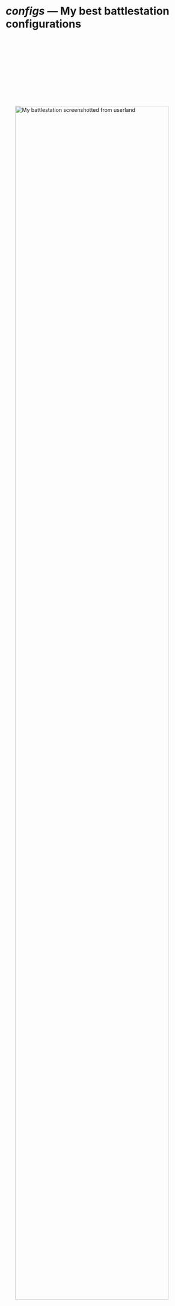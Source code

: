# *configs* &mdash; My best battlestation configurations

<a href="https://i.imgur.com/Wo74HQl.png" target="_blank">
<img src="https://i.imgur.com/Wo74HQl.png" alt="My battlestation screenshotted
from userland" style="display: block; width: 90%; margin: 5vh auto;">
</a>

## Screenshot description
The screenshot is my battlestation screnshotted from userland (not from the
screen) using `screenfetch -s`. The operating supervisor is Gentoo, configured
from scratch, running on a native system (not under any kind of hypervisor).

The following are the windows I have running and what they are doing (top-down,
left-right order):

- *xdvik* (app-text/xdvik) &mdash; showing a large facetious message.
  :p
- *vim* (app-editors/vim) &mdash; editing an Nroff source file for the
  facetious message.
- *htop* (sys-process/htop) &mdash; showing how selfish Firefox can be.
- *glxgears* (x11-apps/mesa-progs) &mdash; Hmm&hellip; I don't know what it's
  showing&hellip; Do you? ;p
- *ranger* (app-misc/ranger) &mdash; browsing some files pertaining to PARI/GP's
  compilation process
- *screenfetch* (app-misc/screenfetch) &mdash; Captures the screen at the
  instance *you* can see now.

A few subtleties include:

- [The wallpaper in the
  background](https://vsco.co/katt64/media/59e8cd0855f6ec424cf50516). It's about
  a trivial problem, really. :p
- The VPN provider I'm using provides me with IPv6!!! <3
- I'm running this battlestation on one laptop connected to an external
  keyboard, wireless mouse, HDMI monitor, and occasionally an external floppy
  disk drive to retrieve legacy data. :3

## This!
This repository intends to openly and freely share with the public domain (you
and everyone) an idea of a *minimal, but very useful* configuration that I'm
using everyday on my setup (c.f. previous section), and also give me a nice
repository to store my configuration files that I've worked my blood and sweat
on **literally**!

All my configuration files are curated from the rootfs `/`, because it has been
found that `/etc/` contains quite a few interesting configurations I've made.
Thus, user configurations start in `configs://home/katt/`, where `configs://`
denotes the rootfs of this repository. Files that could be a concern for my
security have not been included. You may use the `tree` (app-text/tree) utility
to visualize the directory hierarchy.

So, there you go. Browse away, it's here for ya. You may modify it to fit your
needs.

## Any strings attached?
*Long answer short: no. Are you human, though?*

I don't assume any rights on any of my configuration work present in this
repository. However, if any files in here are protected by someone else's
copyright (this happens with software written by other people), then that
entity's copyright rules apply, but I just won't mention it because I don't know
much about laws 'n shit. (I'm a rebel!) :p

So, You can use my configuration files however you want. It's literally just
free, not strings attached, but just be mindful of other people's
already-imposed copyright that we might not know about. You **need not** credit
me when using my configurations from here, but if you want to, of course, you
can! :) Just don't let creditting work bother you; life is too short to be
bothered by other people's shit.

Oh, one slight caveat I'd like to point out is that, I really urge that you be
mindful and very polite when commenting or reporting "issues" in my
configurations. Don't roast, troll, negatively criticize me, or hurt my
feelings; that's happened before and it's just not cool. If you have "issues"
with my configurations, it means you have issues with my preferences; my
preferences are mine, and if it bothers you, it's your problem! Right? Let's be
honest about that. So, just &hellip; **be human, be nice**.

Of course, I'd like to hear suggestions if it's easy for me to digest and use in
my everyday life. The general rule is just that: if you are greater than 50%
certain that what you're about to say to me will not make me a better person,
but will in fact make me much worse off, don't say it.

### "But &hellip; Your setup is lame!"
*So, you really wanna break my heart, huh? Haha. It's okey. :p*

I mean, seriously, I know that other guys' setups are much more sophisticated
and powerful than mine, but this really is the best I can come up with, it is
simple, and it fucking works! I've never been happier in my life with my setup.
So, what more can I ask?!

This setup works for me just fine. I'm just putting it here to see to it that it
works for you too, perhaps even better than it does me. I'm using it everyday
and I'm even earning money from it. I've got a few freelance jobs as a web
developer (haha, as if I'm so good at it) and I'm using Nroff to typeset
worksheets and exercises for my mom's students at a school she works. :p

If you are just here to say that my setup is lame, then you'd better scram,
boii; but if you wanna make a few constructive suggestions that might make my
life easier, then shoot! I'm quite a busy person. I spend most of my days trying
to be productive and studying for high school even though I seem to be behind
everyone no matter what I do. I still cannot fathom how most people can spend so
much time having the best of all UNIX setups and yet seem to live out life so
fine. So, understand that.

## Subtleties
Below this, you'll find some subtleties regarding my setup. If you don't
really care about the specifics or details, you may happily skip; but if you do,
this section may very well provide for much of your needs.

### Gentoo's portage stuff
#### `emerge`'s information
Running `emerge --info`, I get some information on the inner-workings of emerge.

```
Portage 2.3.8 (python 3.4.5-final-0, default/linux/amd64/13.0, gcc-5.4.0, glibc-2.23-r4, 4.12.12-gentoo x86_64)
=================================================================
System uname: Linux-4.12.12-gentoo-x86_64-Intel-R-_Core-TM-_i5-2450M_CPU_@_2.50GHz-with-gentoo-2.4.1
KiB Mem:     8083980 total,   6864756 free
KiB Swap:          0 total,         0 free
Timestamp of repository gentoo: Sun, 22 Oct 2017 00:45:01 +0000
Head commit of repository gentoo: 0d07663c199183c31d038261bec0cf8c550e61de
sh bash 4.3_p48-r1
ld GNU ld (Gentoo 2.28.1 p1.0) 2.28.1
app-shells/bash:          4.3_p48-r1::gentoo
dev-lang/perl:            5.24.3::gentoo
dev-lang/python:          2.7.12::gentoo, 3.4.5::gentoo
dev-util/cmake:           3.8.2::gentoo
dev-util/pkgconfig:       0.28-r2::gentoo
sys-apps/baselayout:      2.4.1-r2::gentoo
sys-apps/openrc:          0.32.1::gentoo
sys-apps/sandbox:         2.10-r3::gentoo
sys-devel/autoconf:       2.13::gentoo, 2.69::gentoo
sys-devel/automake:       1.11.6-r1::gentoo, 1.15-r2::gentoo
sys-devel/binutils:       2.28.1::gentoo
sys-devel/gcc:            5.4.0-r3::gentoo
sys-devel/gcc-config:     1.8-r1::gentoo
sys-devel/libtool:        2.4.6-r3::gentoo
sys-devel/make:           4.2.1::gentoo
sys-kernel/linux-headers: 4.4::gentoo (virtual/os-headers)
sys-libs/glibc:           2.23-r4::gentoo
Repositories:

gentoo
    location: /usr/portage
    sync-type: rsync
    sync-uri: rsync://rsync.gentoo.org/gentoo-portage
    priority: -1000

4nykey
    location: /var/lib/layman/4nykey
    masters: gentoo
    priority: 50

eva
    location: /var/lib/layman/eva
    masters: gentoo
    priority: 50

jorgicio
    location: /var/lib/layman/jorgicio
    masters: gentoo
    priority: 50

ABI="amd64"
ABI_X86="64"
ACCEPT_KEYWORDS="amd64"
ACCEPT_LICENSE="* -@EULA"
ACCEPT_PROPERTIES="*"
ACCEPT_RESTRICT="*"
ALSA_CARDS="ali5451 als4000 atiixp atiixp-modem bt87x ca0106 cmipci emu10k1x ens1370 ens1371 es1938 es1968 fm801 hda-intel intel8x0 intel8x0m maestro3 trident usb-audio via82xx via82xx-modem ymfpci"
APACHE2_MODULES="authn_core authz_core socache_shmcb unixd actions alias auth_basic authn_alias authn_anon authn_dbm authn_default authn_file authz_dbm authz_default authz_groupfile authz_host authz_owner authz_user autoindex cache cgi cgid dav dav_fs dav_lock deflate dir disk_cache env expires ext_filter file_cache filter headers include info log_config logio mem_cache mime mime_magic negotiation rewrite setenvif speling status unique_id userdir usertrack vhost_alias"
ARCH="amd64"
AUTOCLEAN="yes"
BOOTSTRAP_USE="cxx unicode internal-glib python_targets_python3_4 python_targets_python2_7 multilib"
CALLIGRA_FEATURES="kexi words flow plan sheets stage tables krita karbon braindump author"
CBUILD="x86_64-pc-linux-gnu"
CFLAGS="-march=native -O2 -pipe"
CFLAGS_amd64="-m64"
CFLAGS_x32="-mx32"
CFLAGS_x86="-m32"
CHOST="x86_64-pc-linux-gnu"
CHOST_amd64="x86_64-pc-linux-gnu"
CHOST_x32="x86_64-pc-linux-gnux32"
CHOST_x86="i686-pc-linux-gnu"
CLEAN_DELAY="5"
COLLECTD_PLUGINS="df interface irq load memory rrdtool swap syslog"
COLLISION_IGNORE="/lib/modules/* *.py[co] *$py.class */dropin.cache"
COLORFGBG="7;default;0"
COLORTERM="yes"
CONFIG_PROTECT="/etc /usr/share/gnupg/qualified.txt"
CONFIG_PROTECT_MASK="/etc/ca-certificates.conf /etc/env.d /etc/fonts/fonts.conf /etc/gconf /etc/gentoo-release /etc/revdep-rebuild /etc/sandbox.d /etc/terminfo /etc/texmf/language.dat.d /etc/texmf/language.def.d /etc/texmf/updmap.d /etc/texmf/web2c /usr/bin/pass /usr/bin/startx"
CPU_FLAGS_X86="aes avx mmx mmxext pclmul popcnt sse sse2 sse3 sse4_1 sse4_2 ssse3"
CXXFLAGS="-march=native -O2 -pipe"
DEFAULT_ABI="amd64"
DESKTOP_STARTUP_ID="i3/urxvtc/10138-12-gentoo_TIME2211260"
DISPLAY=":0"
DISTDIR="/usr/portage/distfiles"
EDITOR="/usr/bin/vi"
ELIBC="glibc"
EMERGE_DEFAULT_OPTS="--ask --verbose"
EMERGE_WARNING_DELAY="10"
EPREFIX=""
EROOT="/"
FCFLAGS="-march=native -O2 -pipe"
FEATURES="assume-digests binpkg-logs candy clean-logs config-protect-if-modified distlocks ebuild-locks fail-clean fixlafiles merge-sync multilib-strict news parallel-fetch parallel-install preserve-libs protect-owned sandbox sfperms strict stricter unknown-features-warn unmerge-logs unmerge-orphans userfetch userpriv usersandbox usersync webrsync-gpg xattr"
FETCHCOMMAND="wget -t 3 -T 60 --passive-ftp -O "${DISTDIR}/${FILE}" "${URI}""
FETCHCOMMAND_RSYNC="rsync -avP "${URI}" "${DISTDIR}/${FILE}""
FETCHCOMMAND_SFTP="bash -c "x=\${2#sftp://} ; host=\${x%%/*} ; port=\${host##*:} ; host=\${host%:*} ; [[ \${host} = \${port} ]] && port= ; eval \"declare -a ssh_opts=(\${3})\" ; exec sftp \${port:+-P \${port}} \"\${ssh_opts[@]}\" \"\${host}:/\${x#*/}\" \"\$1\"" sftp "${DISTDIR}/${FILE}" "${URI}" "${PORTAGE_SSH_OPTS}""
FETCHCOMMAND_SSH="bash -c "x=\${2#ssh://} ; host=\${x%%/*} ; port=\${host##*:} ; host=\${host%:*} ; [[ \${host} = \${port} ]] && port= ; exec rsync --rsh=\"ssh \${port:+-p\${port}} \${3}\" -avP \"\${host}:/\${x#*/}\" \"\$1\"" rsync "${DISTDIR}/${FILE}" "${URI}" "${PORTAGE_SSH_OPTS}""
FFLAGS="-march=native -O2 -pipe"
GCC_SPECS=""
GENTOO_MIRRORS="ftp://mirror.mdfnet.se/gentoo http://mirror.mdfnet.se/gentoo"
GPSD_PROTOCOLS="ashtech aivdm earthmate evermore fv18 garmin garmintxt gpsclock isync itrax mtk3301 nmea ntrip navcom oceanserver oldstyle oncore rtcm104v2 rtcm104v3 sirf skytraq superstar2 timing tsip tripmate tnt ublox ubx"
GRUB_PLATFORMS="pc"
HOME="/home/katt"
HUSHLOGIN="FALSE"
INFOPATH="/usr/share/gcc-data/x86_64-pc-linux-gnu/5.4.0/info:/usr/share/binutils-data/x86_64-pc-linux-gnu/2.28.1/info:/usr/share/info"
INPUT_DEVICES="libinput keyboard mouse"
IUSE_IMPLICIT="abi_x86_64 prefix prefix-chain prefix-guest"
KERNEL="linux"
L10N="en sv"
LANG="en_US.utf8"
LCD_DEVICES="bayrad cfontz cfontz633 glk hd44780 lb216 lcdm001 mtxorb ncurses text"
LC_MESSAGES="C"
LDFLAGS="-Wl,-O1 -Wl,--as-needed"
LDFLAGS_amd64="-m elf_x86_64"
LDFLAGS_x32="-m elf32_x86_64"
LDFLAGS_x86="-m elf_i386"
LESS="-R -M --shift 5"
LESSOPEN="|lesspipe %s"
LESS_TERMCAP_mb="[01;31m"
LESS_TERMCAP_md="[01;31m"
LESS_TERMCAP_me="[0m"
LESS_TERMCAP_se="[0m"
LESS_TERMCAP_so="[01;44;33m"
LESS_TERMCAP_ue="[0m"
LESS_TERMCAP_us="[01;32m"
LIBDIR_amd64="lib64"
LIBDIR_x32="libx32"
LIBDIR_x86="lib32"
LIBREOFFICE_EXTENSIONS="presenter-console presenter-minimizer"
LINGUAS="en sv"
LOGNAME="katt"
LS_COLORS="rs=0:di=01;34:ln=01;36:mh=00:pi=40;33:so=01;35:do=01;35:bd=40;33;01:cd=40;33;01:or=01;05;37;41:mi=01;05;37;41:su=37;41:sg=30;43:ca=30;41:tw=30;42:ow=34;42:st=37;44:ex=01;32:*.tar=01;31:*.tgz=01;31:*.arc=01;31:*.arj=01;31:*.taz=01;31:*.lha=01;31:*.lz4=01;31:*.lzh=01;31:*.lzma=01;31:*.tlz=01;31:*.txz=01;31:*.tzo=01;31:*.t7z=01;31:*.zip=01;31:*.z=01;31:*.Z=01;31:*.dz=01;31:*.gz=01;31:*.lrz=01;31:*.lz=01;31:*.lzo=01;31:*.xz=01;31:*.zst=01;31:*.tzst=01;31:*.bz2=01;31:*.bz=01;31:*.tbz=01;31:*.tbz2=01;31:*.tz=01;31:*.deb=01;31:*.rpm=01;31:*.jar=01;31:*.war=01;31:*.ear=01;31:*.sar=01;31:*.rar=01;31:*.alz=01;31:*.ace=01;31:*.zoo=01;31:*.cpio=01;31:*.7z=01;31:*.rz=01;31:*.cab=01;31:*.jpg=01;35:*.jpeg=01;35:*.mjpg=01;35:*.mjpeg=01;35:*.gif=01;35:*.bmp=01;35:*.pbm=01;35:*.pgm=01;35:*.ppm=01;35:*.tga=01;35:*.xbm=01;35:*.xpm=01;35:*.tif=01;35:*.tiff=01;35:*.png=01;35:*.svg=01;35:*.svgz=01;35:*.mng=01;35:*.pcx=01;35:*.mov=01;35:*.mpg=01;35:*.mpeg=01;35:*.m2v=01;35:*.mkv=01;35:*.webm=01;35:*.ogm=01;35:*.mp4=01;35:*.m4v=01;35:*.mp4v=01;35:*.vob=01;35:*.qt=01;35:*.nuv=01;35:*.wmv=01;35:*.asf=01;35:*.rm=01;35:*.rmvb=01;35:*.flc=01;35:*.avi=01;35:*.fli=01;35:*.flv=01;35:*.gl=01;35:*.dl=01;35:*.xcf=01;35:*.xwd=01;35:*.yuv=01;35:*.cgm=01;35:*.emf=01;35:*.ogv=01;35:*.ogx=01;35:*.cfg=00;32:*.conf=00;32:*.diff=00;32:*.doc=00;32:*.ini=00;32:*.log=00;32:*.patch=00;32:*.pdf=00;32:*.ps=00;32:*.tex=00;32:*.txt=00;32:*.aac=00;36:*.au=00;36:*.flac=00;36:*.m4a=00;36:*.mid=00;36:*.midi=00;36:*.mka=00;36:*.mp3=00;36:*.mpc=00;36:*.ogg=00;36:*.ra=00;36:*.wav=00;36:*.oga=00;36:*.opus=00;36:*.spx=00;36:*.xspf=00;36:"
MAIL="/var/mail/katt"
MAKEOPTS="-j4"
MANPAGER="manpager"
MANPATH="/usr/share/gcc-data/x86_64-pc-linux-gnu/5.4.0/man:/usr/share/binutils-data/x86_64-pc-linux-gnu/2.28.1/man:/usr/local/share/man:/usr/share/man"
MULTILIB_ABIS="amd64 x86"
MULTILIB_STRICT_DENY="64-bit.*shared object"
MULTILIB_STRICT_DIRS="/lib32 /lib /usr/lib32 /usr/lib /usr/kde/*/lib32 /usr/kde/*/lib /usr/qt/*/lib32 /usr/qt/*/lib /usr/X11R6/lib32 /usr/X11R6/lib"
MULTILIB_STRICT_EXEMPT="(perl5|gcc|gcc-lib|binutils|eclipse-3|debug|portage|udev|systemd|clang|python-exec|llvm)"
MYVIMRC="/home/katt/.vimrc"
NETBEANS="apisupport cnd groovy gsf harness ide identity j2ee java mobility nb php profiler soa visualweb webcommon websvccommon xml"
NOCOLOR="true"
OFFICE_IMPLEMENTATION="libreoffice"
OLDPWD="/home/katt/configs"
OPENGL_PROFILE="xorg-x11"
PAGER="/usr/bin/less"
PATH="/usr/local/bin:/usr/bin:/bin:/usr/x86_64-pc-linux-gnu/gcc-bin/5.4.0:/opt/bin:/home/katt/.local/bin"
PHP_TARGETS="php5-6"
PKGDIR="/usr/portage/packages"
PORTAGE_ARCHLIST="alpha amd64 amd64-fbsd amd64-linux arm arm-linux arm64 arm64-linux hppa ia64 m68k m68k-mint mips nios2 ppc ppc-aix ppc-macos ppc64 ppc64-linux riscv s390 sh sparc sparc-fbsd sparc-solaris sparc64-solaris x64-cygwin x64-macos x64-solaris x86 x86-cygwin x86-fbsd x86-linux x86-macos x86-solaris x86-winnt"
PORTAGE_BIN_PATH="/usr/lib/portage/python3.4"
PORTAGE_COMPRESS_EXCLUDE_SUFFIXES="css gif htm[l]? jp[e]?g js pdf png"
PORTAGE_CONFIGROOT="/"
PORTAGE_DEBUG="0"
PORTAGE_DEPCACHEDIR="/var/cache/edb/dep"
PORTAGE_ELOG_CLASSES="log warn error"
PORTAGE_ELOG_MAILFROM="portage@localhost"
PORTAGE_ELOG_MAILSUBJECT="[portage] ebuild log for ${PACKAGE} on ${HOST}"
PORTAGE_ELOG_MAILURI="root"
PORTAGE_ELOG_SYSTEM="save_summary:log,warn,error,qa echo"
PORTAGE_FETCH_CHECKSUM_TRY_MIRRORS="5"
PORTAGE_FETCH_RESUME_MIN_SIZE="350K"
PORTAGE_GID="250"
PORTAGE_GPG_DIR="/var/lib/gentoo/gkeys/keyrings/gentoo/release"
PORTAGE_GPG_SIGNING_COMMAND="gpg --sign --digest-algo SHA256 --clearsign --yes --default-key "${PORTAGE_GPG_KEY}" --homedir "${PORTAGE_GPG_DIR}" "${FILE}""
PORTAGE_INST_GID="0"
PORTAGE_INST_UID="0"
PORTAGE_INTERNAL_CALLER="1"
PORTAGE_OVERRIDE_EPREFIX=""
PORTAGE_PYM_PATH="/usr/lib64/python3.4/site-packages"
PORTAGE_PYTHONPATH="/usr/lib64/python3.4/site-packages"
PORTAGE_RSYNC_OPTS="--recursive --links --safe-links --perms --times --omit-dir-times --compress --force --whole-file --delete --stats --human-readable --timeout=180 --exclude=/distfiles --exclude=/local --exclude=/packages --exclude=/.git"
PORTAGE_RSYNC_RETRIES="-1"
PORTAGE_SYNC_STALE="30"
PORTAGE_TMPDIR="/var/tmp"
PORTAGE_VERBOSE="1"
PORTAGE_WORKDIR_MODE="0700"
PORTAGE_XATTR_EXCLUDE="btrfs.* security.evm security.ima 	security.selinux system.nfs4_acl"
PORT_LOGDIR_CLEAN="find "${PORT_LOGDIR}" -type f ! -name "summary.log*" -mtime +7 -delete"
POSTGRES_TARGETS="postgres9_5"
PROFILE_ONLY_VARIABLES="ARCH ELIBC IUSE_IMPLICIT KERNEL USERLAND USE_EXPAND_IMPLICIT USE_EXPAND_UNPREFIXED USE_EXPAND_VALUES_ARCH USE_EXPAND_VALUES_ELIBC USE_EXPAND_VALUES_KERNEL USE_EXPAND_VALUES_USERLAND"
PWD="/home/katt/configs"
PYTHONDONTWRITEBYTECODE="1"
PYTHON_SINGLE_TARGET="python3_4"
PYTHON_TARGETS="python2_7 python3_4"
RESUMECOMMAND="wget -c -t 3 -T 60 --passive-ftp -O "${DISTDIR}/${FILE}" "${URI}""
RESUMECOMMAND_RSYNC="rsync -avP "${URI}" "${DISTDIR}/${FILE}""
RESUMECOMMAND_SSH="bash -c "x=\${2#ssh://} ; host=\${x%%/*} ; port=\${host##*:} ; host=\${host%:*} ; [[ \${host} = \${port} ]] && port= ; exec rsync --rsh=\"ssh \${port:+-p\${port}} \${3}\" -avP \"\${host}:/\${x#*/}\" \"\$1\"" rsync "${DISTDIR}/${FILE}" "${URI}" "${PORTAGE_SSH_OPTS}""
ROOT="/"
ROOTPATH="/usr/x86_64-pc-linux-gnu/gcc-bin/5.4.0:/usr/local/sbin:/usr/local/bin:/usr/sbin:/usr/bin:/sbin:/bin:/opt/bin"
RPMDIR="/usr/portage/rpm"
RUBY_TARGETS="ruby22"
RXVT_SOCKET="/tmp/urxvt-socket"
SHELL="/bin/zsh"
SHLVL="3"
SYMLINK_LIB="yes"
TERM="rxvt-unicode-256color"
TERM_CMD="urxvtc"
TWISTED_DISABLE_WRITING_OF_PLUGIN_CACHE="1"
UNINSTALL_IGNORE="/lib/modules/* /var/run /var/lock"
USE="X acl alsa amd64 berkdb bzip2 cli cracklib crypt cxx dri fortran gdbm hardened iconv ipv6 logrotate modules multilib ncurses nls nptl openmp pam pcre readline seccomp secure-delete session ssl tcpd unicode xattr zlib zsh-completion" ABI_X86="64" ALSA_CARDS="ali5451 als4000 atiixp atiixp-modem bt87x ca0106 cmipci emu10k1x ens1370 ens1371 es1938 es1968 fm801 hda-intel intel8x0 intel8x0m maestro3 trident usb-audio via82xx via82xx-modem ymfpci" APACHE2_MODULES="authn_core authz_core socache_shmcb unixd actions alias auth_basic authn_alias authn_anon authn_dbm authn_default authn_file authz_dbm authz_default authz_groupfile authz_host authz_owner authz_user autoindex cache cgi cgid dav dav_fs dav_lock deflate dir disk_cache env expires ext_filter file_cache filter headers include info log_config logio mem_cache mime mime_magic negotiation rewrite setenvif speling status unique_id userdir usertrack vhost_alias" CALLIGRA_FEATURES="kexi words flow plan sheets stage tables krita karbon braindump author" COLLECTD_PLUGINS="df interface irq load memory rrdtool swap syslog" CPU_FLAGS_X86="aes avx mmx mmxext pclmul popcnt sse sse2 sse3 sse4_1 sse4_2 ssse3" ELIBC="glibc" GPSD_PROTOCOLS="ashtech aivdm earthmate evermore fv18 garmin garmintxt gpsclock isync itrax mtk3301 nmea ntrip navcom oceanserver oldstyle oncore rtcm104v2 rtcm104v3 sirf skytraq superstar2 timing tsip tripmate tnt ublox ubx" GRUB_PLATFORMS="pc" INPUT_DEVICES="libinput keyboard mouse" KERNEL="linux" L10N="en sv" LCD_DEVICES="bayrad cfontz cfontz633 glk hd44780 lb216 lcdm001 mtxorb ncurses text" LIBREOFFICE_EXTENSIONS="presenter-console presenter-minimizer" LINGUAS="en sv" OFFICE_IMPLEMENTATION="libreoffice" PHP_TARGETS="php5-6" POSTGRES_TARGETS="postgres9_5" PYTHON_SINGLE_TARGET="python3_4" PYTHON_TARGETS="python2_7 python3_4" RUBY_TARGETS="ruby22" USERLAND="GNU" VIDEO_CARDS="intel nouveau" XTABLES_ADDONS="quota2 psd pknock lscan length2 ipv4options ipset ipp2p iface geoip fuzzy condition tee tarpit sysrq steal rawnat logmark ipmark dhcpmac delude chaos account"
USER="katt"
USERLAND="GNU"
USE_EXPAND="ABI_MIPS ABI_PPC ABI_S390 ABI_X86 ALSA_CARDS APACHE2_MODULES APACHE2_MPMS CALLIGRA_EXPERIMENTAL_FEATURES CALLIGRA_FEATURES CAMERAS COLLECTD_PLUGINS CPU_FLAGS_ARM CPU_FLAGS_X86 CROSSCOMPILE_OPTS CURL_SSL ELIBC ENLIGHTENMENT_MODULES FFTOOLS GPSD_PROTOCOLS GRUB_PLATFORMS INPUT_DEVICES KERNEL L10N LCD_DEVICES LIBREOFFICE_EXTENSIONS LINGUAS LIRC_DEVICES LLVM_TARGETS MONKEYD_PLUGINS NETBEANS_MODULES NGINX_MODULES_HTTP NGINX_MODULES_MAIL NGINX_MODULES_STREAM OFED_DRIVERS OFFICE_IMPLEMENTATION OPENMPI_FABRICS OPENMPI_OFED_FEATURES OPENMPI_RM PHP_TARGETS POSTGRES_TARGETS PYTHON_SINGLE_TARGET PYTHON_TARGETS QEMU_SOFTMMU_TARGETS QEMU_USER_TARGETS ROS_MESSAGES RUBY_TARGETS SANE_BACKENDS USERLAND UWSGI_PLUGINS VIDEO_CARDS VOICEMAIL_STORAGE XFCE_PLUGINS XTABLES_ADDONS"
USE_EXPAND_HIDDEN="ABI_MIPS ABI_PPC ABI_S390 CPU_FLAGS_ARM CROSSCOMPILE_OPTS ELIBC KERNEL USERLAND"
USE_EXPAND_IMPLICIT="ARCH ELIBC KERNEL USERLAND"
USE_EXPAND_UNPREFIXED="ARCH"
USE_EXPAND_VALUES_ARCH="alpha amd64 amd64-fbsd amd64-linux arm arm-linux arm64 hppa ia64 m68k m68k-mint mips nios2 ppc ppc64 ppc64-linux ppc-aix ppc-macos riscv s390 sh sparc sparc64-solaris sparc-fbsd sparc-solaris x64-cygwin x64-macos x64-solaris x86 x86-cygwin x86-fbsd x86-linux x86-macos x86-solaris x86-winnt"
USE_EXPAND_VALUES_ELIBC="AIX bionic Cygwin Darwin DragonFly FreeBSD glibc HPUX Interix mingw mintlib musl NetBSD OpenBSD SunOS uclibc Winnt"
USE_EXPAND_VALUES_KERNEL="AIX Darwin FreeBSD freemint HPUX linux NetBSD OpenBSD SunOS Winnt"
USE_EXPAND_VALUES_USERLAND="BSD GNU"
USE_ORDER="env:pkg:conf:defaults:pkginternal:repo:env.d"
VIDEO_CARDS="intel nouveau"
VIM="/usr/share/vim"
VIMRUNTIME="/usr/share/vim/vim80"
VIM_PLEASE_SET_TITLE="yes"
WINDOWID="14680375"
WINDOWPATH="7"
XAUTHORITY="/home/katt/.Xauthority"
XTABLES_ADDONS="quota2 psd pknock lscan length2 ipv4options ipset ipp2p iface geoip fuzzy condition tee tarpit sysrq steal rawnat logmark ipmark dhcpmac delude chaos account"
```

#### List of installed packages
Running `equery list "*"`, I get a list of all the packages I have installed on
my computer. Feel free to pick them as you wish. :p

```
app-accessibility/at-spi2-atk-2.22.0
app-accessibility/at-spi2-core-2.22.1
app-admin/eselect-1.4.8
app-admin/logrotate-3.12.3-r1
app-admin/pass-1.7.1
app-admin/perl-cleaner-2.25
app-admin/sudo-1.8.20_p2
app-admin/sysklogd-1.5.1
app-arch/bzip2-1.0.6-r8
app-arch/cpio-2.12-r1
app-arch/gzip-1.8
app-arch/libarchive-3.3.1
app-arch/rpm2targz-9.0.0.5g
app-arch/tar-1.29-r1
app-arch/unzip-6.0_p20
app-arch/xz-utils-5.2.3
app-arch/zip-3.0-r3
app-crypt/gentoo-keys-201607021514
app-crypt/gnupg-2.1.20-r1
app-crypt/pinentry-0.9.7-r1
app-crypt/rhash-1.3.5
app-dicts/aspell-en-2016.11.20.0
app-dicts/aspell-sv-0.51.0
app-dicts/myspell-en-20170101
app-dicts/myspell-sv-2.14
app-editors/hexedit-1.2.13
app-editors/vim-8.0.0386
app-editors/vim-core-8.0.0386
app-eselect/eselect-ctags-1.18
app-eselect/eselect-fontconfig-1.1
app-eselect/eselect-lib-bin-symlink-0.1.1
app-eselect/eselect-mesa-0.0.10-r1
app-eselect/eselect-opengl-1.3.1-r4
app-eselect/eselect-pinentry-0.7
app-eselect/eselect-python-20160516
app-eselect/eselect-vi-1.1.9
app-i18n/unicode-data-9.0.0
app-misc/c_rehash-1.7-r1
app-misc/ca-certificates-20161130.3.30.2
app-misc/editor-wrapper-4
app-misc/mime-types-9
app-misc/pax-utils-1.1.7
app-misc/ranger-1.8.1
app-misc/screenfetch-3.7.0
app-office/calcurse-4.2.1
app-portage/cpuid2cpuflags-1
app-portage/elt-patches-20170422
app-portage/gentoolkit-0.4.0
app-portage/layman-2.4.2
app-portage/portage-utils-0.64
app-shells/bash-4.3_p48-r1
app-shells/gentoo-zsh-completions-20150103
app-shells/zsh-5.3.1
app-text/asciidoc-8.6.9-r2
app-text/aspell-0.60.6.1-r3
app-text/build-docbook-catalog-1.19.1
app-text/docbook-xml-dtd-4.1.2-r6
app-text/docbook-xml-dtd-4.2-r2
app-text/docbook-xml-dtd-4.3-r1
app-text/docbook-xml-dtd-4.4-r2
app-text/docbook-xml-dtd-4.5-r1
app-text/docbook-xsl-stylesheets-1.79.1-r1
app-text/dvipsk-5.997_p20170524
app-text/ghostscript-gpl-9.21
app-text/hunspell-1.6.1-r1
app-text/libpaper-1.1.24-r2
app-text/libspectre-0.2.7
app-text/manpager-1
app-text/openjade-1.3.2-r7
app-text/opensp-1.5.2-r3
app-text/po4a-0.47-r1
app-text/poppler-0.57.0
app-text/poppler-data-0.4.7
app-text/ps2pkm-1.8_p20170524
app-text/sgml-common-0.6.3-r5
app-text/texlive-core-2016-r5
app-text/tree-1.7.0
app-text/xdvik-22.87.03
app-text/xmlto-0.0.26-r1
app-text/zathura-0.3.7
app-text/zathura-pdf-poppler-0.2.7
app-text/zathura-ps-0.2.4
app-vim/gentoo-syntax-20170225
dev-db/sqlite-3.19.3
dev-lang/perl-5.24.3
dev-lang/python-2.7.12
dev-lang/python-3.4.5
dev-lang/python-exec-2.4.4
dev-lang/sassc-3.4.5
dev-lang/swig-3.0.12
dev-lang/yasm-1.3.0
dev-libs/atk-2.22.0
dev-libs/confuse-3.0
dev-libs/dbus-glib-0.108
dev-libs/expat-2.2.1
dev-libs/girara-0.2.7
dev-libs/glib-2.50.3-r1
dev-libs/gmp-6.1.0
dev-libs/gobject-introspection-1.50.0
dev-libs/gobject-introspection-common-1.50.0
dev-libs/icu-58.2-r1
dev-libs/iniparser-3.1-r1
dev-libs/json-c-0.12
dev-libs/kpathsea-6.2.3_p20170524
dev-libs/libassuan-2.4.3-r1
dev-libs/libbsd-0.8.6
dev-libs/libcroco-0.6.12-r1
dev-libs/libdaemon-0.14-r2
dev-libs/libev-4.23
dev-libs/libevdev-1.5.7
dev-libs/libevent-2.1.8
dev-libs/libffi-3.2.1
dev-libs/libgcrypt-1.8.1
dev-libs/libgpg-error-1.27-r1
dev-libs/libgudev-231
dev-libs/libinput-1.7.3
dev-libs/libksba-1.3.5-r1
dev-libs/libltdl-2.4.6
dev-libs/libnl-3.2.28
dev-libs/libpcre-8.41
dev-libs/libpipeline-1.4.0
dev-libs/libpthread-stubs-0.4
dev-libs/libsass-3.4.5
dev-libs/libtasn1-4.12-r1
dev-libs/libunistring-0.9.7
dev-libs/libxml2-2.9.4-r3
dev-libs/libxslt-1.1.29-r1
dev-libs/lzo-2.09
dev-libs/mpc-1.0.2-r1
dev-libs/mpfr-3.1.3_p4
dev-libs/nettle-3.3-r2
dev-libs/npth-1.3
dev-libs/nspr-4.13.1
dev-libs/nss-3.29.5
dev-libs/openssl-1.0.2l
dev-libs/popt-1.16-r2
dev-libs/vala-common-0.34.8
dev-libs/yajl-2.1.0
dev-libs/zziplib-0.13.62-r2
dev-perl/AnyEvent-7.120.0
dev-perl/AnyEvent-I3-0.170.0
dev-perl/Authen-SASL-2.160.0-r1
dev-perl/Canary-Stability-2006
dev-perl/DBD-SQLite-1.500.0
dev-perl/DBI-1.636.0
dev-perl/Digest-HMAC-1.30.0-r1
dev-perl/Error-0.170.240
dev-perl/IO-Socket-SSL-2.24.0
dev-perl/JSON-XS-3.10.0
dev-perl/Locale-gettext-1.50.0-r1
dev-perl/Module-Build-0.421.600
dev-perl/Net-Daemon-0.480.0-r1
dev-perl/Net-SMTP-SSL-1.30.0
dev-perl/Net-SSLeay-1.810.0
dev-perl/PlRPC-0.202.0-r2
dev-perl/SGMLSpm-1.03-r7
dev-perl/TermReadKey-2.330.0
dev-perl/Text-CharWidth-0.40.0-r1
dev-perl/Text-Unidecode-1.270.0
dev-perl/Text-WrapI18N-0.60.0-r1
dev-perl/Types-Serialiser-1.0.0
dev-perl/Unicode-EastAsianWidth-1.330.0-r1
dev-perl/XML-Parser-2.440.0
dev-perl/common-sense-3.740.0
dev-perl/libintl-perl-1.240.0-r2
dev-python/PySocks-1.6.7
dev-python/appdirs-1.4.3
dev-python/asn1crypto-0.22.0
dev-python/certifi-2017.4.17
dev-python/cffi-1.9.1
dev-python/chardet-3.0.4
dev-python/cryptography-2.0.2
dev-python/dbus-python-1.2.4
dev-python/docutils-0.13.1
dev-python/enum34-1.1.6
dev-python/idna-2.5
dev-python/ipaddress-1.0.18
dev-python/m2crypto-0.24.0
dev-python/markdown-2.6.5
dev-python/ndg-httpsclient-0.4.0
dev-python/packaging-16.8
dev-python/pip-9.0.1-r1
dev-python/ply-3.9
dev-python/pyGPG-0.2
dev-python/pyasn1-0.2.3
dev-python/pycparser-2.14
dev-python/pygments-2.1.1
dev-python/pygobject-2.28.6-r55
dev-python/pyopenssl-17.2.0
dev-python/pyparsing-2.2.0
dev-python/pyxattr-0.5.5
dev-python/requests-2.18.2-r1
dev-python/setuptools-34.0.2-r1
dev-python/six-1.10.0
dev-python/ssl-fetch-0.4
dev-python/urllib3-1.22
dev-python/urwid-1.3.1
dev-tex/bibtexu-3.71_p20170524
dev-texlive/texlive-basic-2016
dev-texlive/texlive-fontsrecommended-2016
dev-texlive/texlive-fontutils-2016
dev-texlive/texlive-genericrecommended-2016
dev-texlive/texlive-latex-2016
dev-texlive/texlive-latexrecommended-2016
dev-util/cmake-3.8.2
dev-util/ctags-20161028
dev-util/desktop-file-utils-0.23
dev-util/gdbus-codegen-2.50.3
dev-util/gperf-3.0.4
dev-util/gtk-doc-am-1.25-r1
dev-util/gtk-update-icon-cache-3.22.2
dev-util/intltool-0.51.0-r1
dev-util/ninja-1.7.2
dev-util/pkgconfig-0.28-r2
dev-util/re2c-0.16
dev-vcs/git-2.13.6
gnome-base/gsettings-desktop-schemas-3.22.0
gnome-base/librsvg-2.40.18
media-fonts/dejavu-2.35
media-fonts/emojione-color-font-1.3-r4
media-fonts/encodings-1.0.4
media-fonts/font-alias-1.0.3-r1
media-fonts/font-misc-misc-1.1.2
media-fonts/font-util-1.3.1
media-fonts/ttf-bitstream-vera-1.10-r3
media-fonts/urw-fonts-2.4.9
media-gfx/feh-2.18.3
media-gfx/gimp-2.8.22
media-gfx/graphite2-1.3.10
media-gfx/qrencode-3.4.4-r1
media-gfx/scrot-0.8_p13
media-libs/alsa-lib-1.1.2
media-libs/babl-0.1.18
media-libs/fontconfig-2.12.4
media-libs/freetype-2.8
media-libs/gegl-0.2.0-r2
media-libs/giblib-1.2.4
media-libs/giflib-5.1.4
media-libs/glew-1.13.0
media-libs/glu-9.0.0-r1
media-libs/harfbuzz-1.4.6-r2
media-libs/imlib2-1.4.9
media-libs/jbig2dec-0.13-r4
media-libs/lcms-2.8-r1
media-libs/libepoxy-1.4.2
media-libs/libexif-0.6.21-r1
media-libs/libid3tag-0.15.1b-r4
media-libs/libjpeg-turbo-1.5.1
media-libs/libpng-1.6.29
media-libs/libsamplerate-0.1.9
media-libs/mesa-17.0.6
media-libs/openjpeg-2.3.0
media-libs/tiff-4.0.8
media-sound/alsa-utils-1.1.2
media-video/ffmpeg-3.3.4
net-dns/libidn-1.33
net-dns/libidn2-2.0.4
net-dns/openresolv-3.9.0
net-firewall/iptables-1.4.21-r1
net-im/bitlbee-3.5.1
net-irc/weechat-1.9.1
net-libs/gnutls-3.5.15
net-libs/libmnl-1.0.4
net-libs/libotr-4.1.1
net-misc/curl-7.55.1
net-misc/dhcpcd-6.11.3
net-misc/iputils-20151218
net-misc/netifrc-0.5.1
net-misc/ntp-4.2.8_p10-r1
net-misc/openssh-7.5_p1-r1
net-misc/rsync-3.1.2
net-misc/wget-1.19.1-r1
net-misc/wicd-1.7.4-r2
net-vpn/openvpn-2.4.4
net-wireless/crda-3.18-r1
net-wireless/rfkill-0.5
net-wireless/wireless-regdb-20170307
net-wireless/wireless-tools-30_pre9
net-wireless/wpa_supplicant-2.6-r3
perl-core/File-Path-2.130.0
perl-core/File-Temp-0.230.400-r1
sys-apps/acl-2.2.52-r1
sys-apps/attr-2.4.47-r2
sys-apps/baselayout-2.4.1-r2
sys-apps/busybox-1.25.1
sys-apps/coreutils-8.26
sys-apps/dbus-1.10.18
sys-apps/debianutils-4.7
sys-apps/diffutils-3.5
sys-apps/ed-1.13
sys-apps/file-5.32
sys-apps/findutils-4.6.0-r1
sys-apps/gawk-4.1.3
sys-apps/gentoo-functions-0.12
sys-apps/grep-3.0
sys-apps/groff-1.22.2
sys-apps/help2man-1.47.4
sys-apps/hwids-20170328
sys-apps/ifplugd-0.28-r10
sys-apps/install-xattr-0.5
sys-apps/iproute2-4.4.0
sys-apps/kbd-2.0.3
sys-apps/kmod-23
sys-apps/less-487
sys-apps/man-db-2.7.6.1-r2
sys-apps/man-pages-4.09
sys-apps/man-pages-posix-2013a
sys-apps/mlocate-0.26-r2
sys-apps/net-tools-1.60_p20161110235919
sys-apps/openrc-0.32.1
sys-apps/opentmpfiles-0.1.3
sys-apps/portage-2.3.8
sys-apps/rasdaemon-0.5.9
sys-apps/sandbox-2.10-r3
sys-apps/sed-4.2.2
sys-apps/shadow-4.5
sys-apps/sysvinit-2.88-r9
sys-apps/texinfo-6.3
sys-apps/util-linux-2.28.2
sys-apps/which-2.21
sys-auth/pambase-20150213
sys-boot/grub-2.02
sys-devel/autoconf-2.13
sys-devel/autoconf-2.69
sys-devel/autoconf-wrapper-13
sys-devel/automake-1.11.6-r1
sys-devel/automake-1.15-r2
sys-devel/automake-wrapper-10
sys-devel/bc-1.06.95-r1
sys-devel/binutils-2.28.1
sys-devel/binutils-config-5-r3
sys-devel/bison-3.0.4-r1
sys-devel/flex-2.6.1
sys-devel/gcc-5.4.0-r3
sys-devel/gcc-config-1.8-r1
sys-devel/gettext-0.19.8.1
sys-devel/gnuconfig-20161104
sys-devel/libtool-2.4.6-r3
sys-devel/llvm-3.9.1-r1
sys-devel/m4-1.4.17
sys-devel/make-4.2.1
sys-devel/patch-2.7.5
sys-fs/e2fsprogs-1.43.3-r1
sys-fs/eudev-3.1.5
sys-fs/udev-init-scripts-32
sys-kernel/gentoo-sources-4.12.12
sys-kernel/linux-firmware-20170314
sys-kernel/linux-headers-4.4
sys-libs/binutils-libs-2.28.1
sys-libs/cracklib-2.9.6-r1
sys-libs/db-5.3.28-r2
sys-libs/e2fsprogs-libs-1.43.3
sys-libs/gdbm-1.11
sys-libs/glibc-2.23-r4
sys-libs/libcap-2.24-r2
sys-libs/libseccomp-2.3.2
sys-libs/mtdev-1.1.5
sys-libs/ncurses-6.0-r1
sys-libs/pam-1.2.1
sys-libs/readline-6.3_p8-r3
sys-libs/timezone-data-2017a
sys-libs/zlib-1.2.11-r1
sys-power/acpid-2.0.28
sys-process/cronbase-0.3.7-r6
sys-process/cronie-1.5.0-r1
sys-process/htop-2.0.2
sys-process/procps-3.3.12
sys-process/psmisc-22.21-r3
virtual/acl-0-r2
virtual/cron-0-r1
virtual/dev-manager-0
virtual/editor-0
virtual/ffmpeg-9-r2
virtual/freedesktop-icon-theme-0-r2
virtual/glu-9.0-r1
virtual/jpeg-0-r2
virtual/latex-base-1.0
virtual/libc-1
virtual/libffi-3.0.13-r1
virtual/libgudev-230
virtual/libiconv-0-r2
virtual/libintl-0-r2
virtual/libudev-232
virtual/logger-0
virtual/man-0-r1
virtual/modutils-0
virtual/opengl-7.0-r1
virtual/os-headers-0
virtual/package-manager-0
virtual/pager-0
virtual/pam-0-r1
virtual/perl-CPAN-Meta-2.150.5-r1
virtual/perl-CPAN-Meta-YAML-0.18.0-r2
virtual/perl-Data-Dumper-2.160.0-r1
virtual/perl-Digest-MD5-2.540.0-r3
virtual/perl-Digest-SHA-5.950.100_rc-r4
virtual/perl-ExtUtils-CBuilder-0.280.225-r2
virtual/perl-ExtUtils-Install-2.40.0-r3
virtual/perl-ExtUtils-MakeMaker-7.100.200_rc-r2
virtual/perl-ExtUtils-Manifest-1.700.0-r4
virtual/perl-ExtUtils-ParseXS-3.310.0-r1
virtual/perl-File-Path-2.130.0
virtual/perl-File-Spec-3.630.100_rc-r2
virtual/perl-File-Temp-0.230.400-r5
virtual/perl-Getopt-Long-2.480.0-r1
virtual/perl-JSON-PP-2.273.0.100_rc-r4
virtual/perl-MIME-Base64-3.150.0-r3
virtual/perl-Module-Metadata-1.0.31-r1
virtual/perl-Parse-CPAN-Meta-1.441.700.100_rc-r2
virtual/perl-Perl-OSType-1.9.0-r1
virtual/perl-Scalar-List-Utils-1.420.200_rc-r1
virtual/perl-Storable-2.560.100_rc-r2
virtual/perl-Sys-Syslog-0.330.100_rc-r4
virtual/perl-Test-Harness-3.360.100_rc-r2
virtual/perl-Text-ParseWords-3.300.0-r3
virtual/perl-libnet-3.80.100_rc-r2
virtual/perl-version-0.991.600-r1
virtual/pkgconfig-0-r1
virtual/python-ipaddress-1.0-r1
virtual/service-manager-0
virtual/shadow-0
virtual/ssh-0
virtual/tmpfiles-0
virtual/ttf-fonts-1-r1
virtual/udev-217
virtual/yacc-0
www-client/firefox-52.4.0
www-client/links-2.14
x11-apps/bdftopcf-1.0.5
x11-apps/iceauth-1.0.7
x11-apps/mesa-progs-8.3.0
x11-apps/mkfontdir-1.0.7
x11-apps/mkfontscale-1.1.2
x11-apps/rgb-1.0.6
x11-apps/xauth-1.0.10
x11-apps/xbacklight-1.2.1-r1
x11-apps/xev-1.2.2
x11-apps/xhost-1.0.7
x11-apps/xinit-1.3.4-r1
x11-apps/xkbcomp-1.4.0
x11-apps/xrandr-1.5.0
x11-apps/xrdb-1.1.0
x11-base/xorg-drivers-1.19
x11-base/xorg-server-1.19.4
x11-drivers/xf86-input-keyboard-1.9.0
x11-drivers/xf86-input-libinput-0.25.1
x11-drivers/xf86-input-mouse-1.9.2
x11-drivers/xf86-video-intel-2.99.917_p20170313
x11-drivers/xf86-video-nouveau-1.0.15
x11-libs/cairo-1.14.8
x11-libs/gdk-pixbuf-2.36.9
x11-libs/gtk+-2.24.31-r1
x11-libs/gtk+-3.22.16
x11-libs/libICE-1.0.9-r1
x11-libs/libSM-1.2.2-r1
x11-libs/libX11-1.6.5
x11-libs/libXScrnSaver-1.2.2-r1
x11-libs/libXau-1.0.8
x11-libs/libXaw-1.0.13
x11-libs/libXcomposite-0.4.4-r1
x11-libs/libXcursor-1.1.14
x11-libs/libXdamage-1.1.4-r1
x11-libs/libXdmcp-1.1.2-r1
x11-libs/libXext-1.3.3
x11-libs/libXfixes-5.0.3
x11-libs/libXfont-1.5.2
x11-libs/libXfont2-2.0.1
x11-libs/libXft-2.3.2
x11-libs/libXi-1.7.9
x11-libs/libXinerama-1.1.3
x11-libs/libXmu-1.1.2
x11-libs/libXp-1.0.3
x11-libs/libXpm-3.5.12
x11-libs/libXrandr-1.5.1
x11-libs/libXrender-0.9.10
x11-libs/libXt-1.1.5
x11-libs/libXtst-1.2.3
x11-libs/libXv-1.0.11
x11-libs/libXxf86vm-1.1.4
x11-libs/libdrm-2.4.80
x11-libs/libfontenc-1.1.3
x11-libs/libpciaccess-0.13.4
x11-libs/libxcb-1.12-r2
x11-libs/libxkbcommon-0.7.1
x11-libs/libxkbfile-1.0.9
x11-libs/libxshmfence-1.2
x11-libs/pango-1.40.6
x11-libs/pixman-0.34.0
x11-libs/startup-notification-0.12-r1
x11-libs/xcb-util-0.4.0
x11-libs/xcb-util-cursor-0.1.3-r1
x11-libs/xcb-util-image-0.4.0
x11-libs/xcb-util-keysyms-0.4.0
x11-libs/xcb-util-renderutil-0.3.9-r1
x11-libs/xcb-util-wm-0.4.1-r1
x11-libs/xcb-util-xrm-1.2
x11-libs/xtrans-1.3.5
x11-misc/i3lock-2.8
x11-misc/i3status-2.11
x11-misc/rofi-1.3.1
x11-misc/shared-mime-info-1.8
x11-misc/urxvt-perls-2.2
x11-misc/util-macros-1.19.1
x11-misc/xbitmaps-1.1.1-r1
x11-misc/xclip-0.13
x11-misc/xkeyboard-config-2.20
x11-misc/xsel-1.2.0-r1
x11-proto/bigreqsproto-1.1.2
x11-proto/compositeproto-0.4.2-r1
x11-proto/damageproto-1.2.1-r1
x11-proto/dri2proto-2.8-r1
x11-proto/dri3proto-1.0
x11-proto/fixesproto-5.0-r1
x11-proto/fontsproto-2.1.3
x11-proto/glproto-1.4.17-r1
x11-proto/inputproto-2.3.2
x11-proto/kbproto-1.0.7
x11-proto/presentproto-1.1
x11-proto/printproto-1.0.5-r1
x11-proto/randrproto-1.5.0
x11-proto/recordproto-1.14.2-r1
x11-proto/renderproto-0.11.1-r1
x11-proto/resourceproto-1.2.0
x11-proto/scrnsaverproto-1.2.2-r1
x11-proto/trapproto-3.4.3
x11-proto/videoproto-2.3.3
x11-proto/xcb-proto-1.12-r2
x11-proto/xcmiscproto-1.2.2
x11-proto/xextproto-7.3.0
x11-proto/xf86bigfontproto-1.2.0-r1
x11-proto/xf86dgaproto-2.1-r2
x11-proto/xf86driproto-2.1.1-r1
x11-proto/xf86rushproto-1.1.2-r1
x11-proto/xf86vidmodeproto-2.3.1-r1
x11-proto/xineramaproto-1.2.1-r1
x11-proto/xproto-7.0.31
x11-terms/rxvt-unicode-9.21
x11-themes/adwaita-icon-theme-3.22.0-r2
x11-themes/gnome-themes-standard-3.22.3
x11-themes/gtk-engines-adwaita-3.22.3
x11-themes/hicolor-icon-theme-0.15
x11-wm/i3-4.13-r1
```

### Installed Vim plugins
Vim plugins are installed with the help of
[tpope/vim-pathogen](https://github.com/tpope/vim-pathogen). Here are all the
Vim plugin's installed, placed in `~/.vim/bundle`. They are not included in this
configurations repository.

```
~/.vim/bundle/
├── emmet-vim
├── lean.vim
├── lightline.vim
├── linediff.vim
└── loremipsum

5 directories, 0 files
```

### `iptables` rules
Some `iptables` (net-firewall/iptables) rules. I don't know where to put them.

```
katt@gentoo ~ % sudo iptables -S 
-P INPUT DROP
-P FORWARD ACCEPT
-P OUTPUT ACCEPT
-A INPUT -m state --state RELATED,ESTABLISHED -j ACCEPT
-A INPUT -p tcp -m tcp --dport 6667 -j ACCEPT

katt@gentoo ~ % sudo ip6tables -S 
-P INPUT DROP
-P FORWARD ACCEPT
-P OUTPUT ACCEPT
-A INPUT -m state --state RELATED,ESTABLISHED -j ACCEPT
-A INPUT -p tcp -m tcp --dport 6667 -j ACCEPT
```
